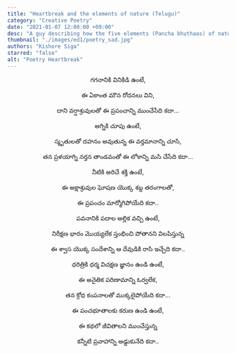 ```yaml
---
title: "Heartbreak and the elements of nature (Telugu)"
category: "Creative Poetry"
date: "2021-01-07 12:00:00 +09:00"
desc: "A guy describing how the five elements (Pancha bhuthaas) of nature might reacts to his heartbreak if they have the basic senses of a human. Like what if Sky can hear,If water can roar, If air can write, If earth can think, If fire can see.."
thumbnail: "./images/ed1/poetry_sad.jpg"
authors: "Kishore Siga"
starred: "false"
alt: "Poetry Heartbreak"
---
```


<p style="text-align: center;align:center;">గగనానికి వినికిడి ఉంటే,</p>
<p style="text-align: center;align:center;">ఈ ఏకాంత మౌన రోదనలు విని,</p>
<p style="text-align: center;align:center;">దాని వర్షాశ్రువులతో ఈ ప్రపంచాన్ని ముంచేసేది కదా...</p>
<p style="text-align: center;align:center;"> </p>
<p style="text-align: center;align:center;">అగ్నికి చూపు ఉంటే,</p>
<p style="text-align: center;align:center;">స్మృతులతో దహనం అవుతున్న ఈ వర్తమానాన్ని  చూసి,</p>
<p style="text-align: center;align:center;">తన ప్రళయాగ్ని నర్తన తాండవంతో ఈ లోకాన్ని మసి చేసేది కదా...</p>
<p style="text-align: center;align:center;"> </p>
<p style="text-align: center;align:center;">నీటికి అరిచే శక్తి ఉంటే,</p>
<p style="text-align: center;align:center;">ఈ అక్షాశ్రువుల ఘోషణ యొక్క శబ్ద తరంగాలతో,</p>
<p style="text-align: center;align:center;">ఈ ప్రపంచం మార్మోగిపోయేది కదా..</p>
<p style="text-align: center;align:center;"> </p>
<p style="text-align: center;align:center;">పవనానికి పదాల అల్లిక వచ్చి ఉంటే,</p>
<p style="text-align: center;align:center;">నిరీక్షణ భారం మొయ్యలేక స్తంభించి పోతానని విలపిస్తున్న </p>
<p style="text-align: center;align:center;">ఈ శ్వాస యొక్క సందేశాన్ని ఆ దేవుడికి రాసి ఇచ్చేది కదా..</p>
<p style="text-align: center;align:center;"> </p>
<p style="text-align: center;align:center;">ధరిత్రికి ధర్మ విచక్షణ జ్ఞానం ఉండి ఉంటే,</p>
<p style="text-align: center;align:center;">ఈ అనైతిక పరిణామాన్ని ఓర్వలేక,</p>
<p style="text-align: center;align:center;">తన క్రోధ కంపనాలతో ముక్కలైపోయేది కదా... </p>
<p style="text-align: center;align:center;"> </p>
<p style="text-align: center;align:center;">ఈ పంచభూతాలకు కరుణ ఉండి ఉంటే,</p>
<p style="text-align: center;align:center;">ఈ కథలో జీవితాలని ముంచేస్తున్న </p>
<p style="text-align: center;align:center;">కన్నీటి ప్రవాహాన్ని అడ్డుకునేది కదా..</p>




